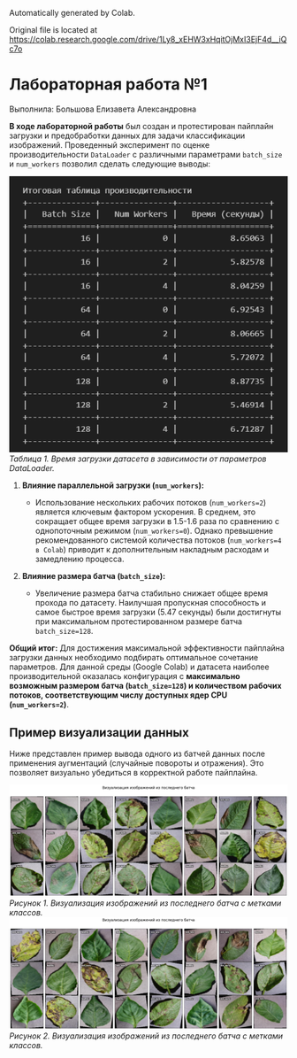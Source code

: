 Automatically generated by Colab.

Original file is located at
    https://colab.research.google.com/drive/1Ly8_xEHW3xHqitOjMxI3EjF4d__iQc7o

# Лабораторная работа №1
Выполнила: Большова Елизавета Александровна

**В ходе лабораторной работы** был создан и протестирован пайплайн загрузки и предобработки данных для задачи классификации изображений. Проведенный эксперимент по оценке производительности `DataLoader` с различными параметрами `batch_size` и `num_workers` позволил сделать следующие выводы:

![Таблица производительности DataLoader](NN_1_lab/image/results_efficiency.png)
*Таблица 1. Время загрузки датасета в зависимости от параметров DataLoader.*

1.  **Влияние параллельной загрузки (`num_workers`):**
    *   Использование нескольких рабочих потоков (`num_workers=2`) является ключевым фактором ускорения. В среднем, это сокращает общее время загрузки в 1.5-1.6 раза по сравнению с однопоточным режимом (`num_workers=0`). Однако превышение рекомендованного системой количества потоков (`num_workers=4 в Colab`) приводит к дополнительным накладным расходам и замедлению процесса.

2.  **Влияние размера батча (`batch_size`):**
    *    Увеличение размера батча стабильно снижает общее время прохода по датасету. Наилучшая пропускная способность и самое быстрое время загрузки (5.47 секунды) были достигнуты при максимальном протестированном размере батча `batch_size=128`.

**Общий итог:**
Для достижения максимальной эффективности пайплайна загрузки данных необходимо подбирать оптимальное сочетание параметров. Для данной среды (Google Colab) и датасета наиболее производительной оказалась конфигурация с **максимально возможным размером батча (`batch_size=128`) и количеством рабочих потоков, соответствующим числу доступных ядер CPU (`num_workers=2`)**.

## Пример визуализации данных

Ниже представлен пример вывода одного из батчей данных после применения аугментаций (случайные повороты и отражения). Это позволяет визуально убедиться в корректной работе пайплайна.

![Пример визуализации батча](NN_1_lab/image/result_image.png)
*Рисунок 1. Визуализация изображений из последнего батча с метками классов.*
![Пример визуализации батча](NN_1_lab/image/result_image(2).png)
*Рисунок 2. Визуализация изображений из последнего батча с метками классов.*
